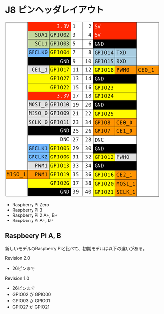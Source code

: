 # J8 ピンヘッダレイアウト

![pinheader.png](pinheader.png)

* Raspberry Pi Zero
* Raspberry Pi 3
* Raspberry Pi 2 A+, B+
* Raspberry Pi A+, B+

## Raspbeery Pi A, B

新しいモデルのRaspberry Piと比べて、初期モデルは以下の違いがある。

Revision 2.0
* 26ピンまで

Revision 1.0
* 26ピンまで
* GPIO02 が GPIO00
* GPIO03 が GPIO01
* GPIO27 が GPIO21
